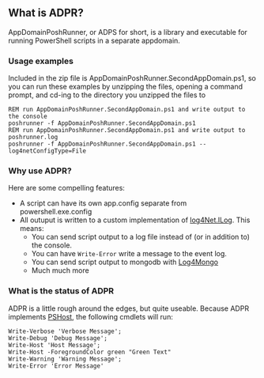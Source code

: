 What is ADPR?
-------------

AppDomainPoshRunner, or ADPS for short, is a library and executable for running PowerShell scripts in a separate appdomain.

### Usage examples ###

Included in the zip file is AppDomainPoshRunner.SecondAppDomain.ps1, so you can run these examples by unzipping the files, opening a command prompt, and cd-ing to the directory you unzipped the files to

    REM run AppDomainPoshRunner.SecondAppDomain.ps1 and write output to the console
    poshrunner -f AppDomainPoshRunner.SecondAppDomain.ps1
	REM run AppDomainPoshRunner.SecondAppDomain.ps1 and write output to poshrunner.log
	poshrunner -f AppDomainPoshRunner.SecondAppDomain.ps1 --log4netConfigType=File

### Why use ADPR? ###

Here are some compelling features:

* A script can have its own app.config separate from powershell.exe.config
* All outuput is written to a custom implementation of [log4Net.ILog](http://logging.apache.org/log4net/release/sdk/log4net.ILog.html). This means:
    * You can send script output to a log file instead of (or in addition to) the console.
    * You can have `Write-Error` write a message to the event log.
    * You can send script output to mongodb with [Log4Mongo](http://log4mongo.org/display/PUB/Log4mongo+for+.NET)
    * Much much more

### What is the status of ADPR ###

ADPR is a little rough around the edges, but quite useable. Because ADPR implements [PSHost](http://msdn.microsoft.com/en-us/library/system.management.automation.host.pshost(VS.85).aspx), the following cmdlets will run:

    Write-Verbose 'Verbose Message';
    Write-Debug 'Debug Message';
    Write-Host 'Host Message';
    Write-Host -ForegroundColor green "Green Text"
    Write-Warning 'Warning Message';
    Write-Error 'Error Message'

